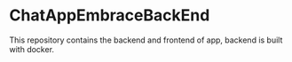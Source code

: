 # ChatAppEmbraceBackEnd
This repository contains the backend and frontend  of app, backend is built with docker.
